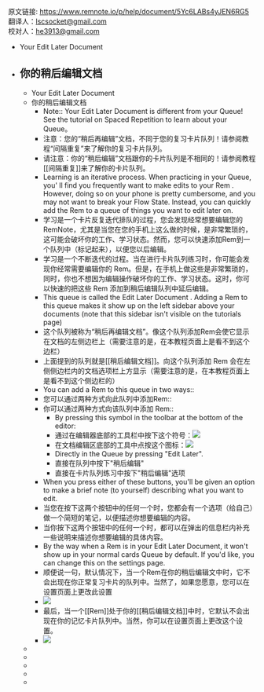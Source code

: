 原文链接: https://www.remnote.io/p/help/document/5Yc6LABs4yJEN6RG5
翻译人：lscsocket@gmail.com  
校对人：he3913@gmail.com

- Your Edit Later Document
- 你的稍后编辑文档
    - 
    - Your Edit Later Document
    - 你的稍后编辑文档
        - Note:: Your Edit Later Document is different from your  Queue! See the tutorial on  Spaced Repetition to learn about your  Queue。
        - 注意：您的“稍后再编辑”文档，不同于您的复习卡片队列！请参阅教程“间隔重复”来了解你的复习卡片队列。
        - 请注意：你的“稍后编辑”文档跟你的卡片队列是不相同的！请参阅教程[[间隔重复]]来了解你的卡片队列。
        - Learning is an iterative process. When practicing in your Queue, you' ll find you frequently want to make edits to your Rem . However, doing so on your phone is pretty cumbersome, and you may not want to break your Flow State. Instead, you can quickly add the Rem to a queue of things you want to edit later on.
        - 学习是一个卡片反复迭代排队的过程，您会发现经常想要编辑您的RemNote，尤其是当您在您的手机上这么做的时候，是非常繁琐的，这可能会破坏你的工作、学习状态。然而，您可以快速添加Rem到一个队列中（标记起来），以便您以后编辑。
        - 学习是一个不断迭代的过程。当在进行卡片队列练习时，你可能会发现你经常需要编辑你的 Rem。但是，在手机上做这些是非常繁琐的，同时，你也不想因为编辑操作破坏你的工作、学习状态。这时，你可以快速的把这些 Rem 添加到稍后编辑队列中延后编辑。
        - This queue is called the Edit Later Document  . Adding a Rem to this queue makes it show up on the left sidebar above your documents (note that this sidebar isn't visible on the tutorials page)
        - 这个队列被称为“稍后再编辑文档”。像这个队列添加Rem会使它显示在文档的左侧边栏上（需要注意的是，在本教程页面上是看不到这个边栏）
        - 上面提到的队列就是[[稍后编辑文档]]。向这个队列添加 Rem 会在左侧侧边栏内的文档选项栏上方显示（需要注意的是，在本教程页面上是看不到这个侧边栏的）
        - You can add a Rem to this queue in two ways::   
        - 您可以通过两种方式向此队列中添加Rem:: 
        - 你可以通过两种方式向该队列中添加 Rem::
            - By pressing this symbol in the toolbar at the bottom of the editor:
            - 通过在编辑器底部的工具栏中按下这个符号：![](%LOCAL_FILE%iGulg5giXK6gAwRM0-qBMGKsER2v8QGNqkJAuXrQlAr1677uYimQ_oej_wo8VtC9jCl8pfEvoceEnj8pPpQdqlva1GElinoRKuN5Kw60B0HOqyMMRxM63FasyRgdbo6s.png)
            - 在文档编辑区底部的工具中点按这个图标：![](https://i.imgur.com/10Gf2P4.png)
            - Directly in the  Queue by pressing "Edit Later".
            - 直接在队列中按下"稍后编辑"
            - 直接在卡片队列练习中按下"稍后编辑"选项
        - When you press either of these buttons, you'll be given an option to make a brief note (to yourself) describing what you want to edit.
        - 当您在按下这两个按钮中的任何一个时，您都会有一个选项（给自己）做一个简短的笔记，以便描述你想要编辑的内容。
        - 当你按下这两个按钮中的任何一个时，都可以在弹出的信息栏内补充一些说明来描述你想要编辑的具体内容。
        - By the way when a Rem is in your Edit Later Document, it won't show up in your normal cards Queue by default. If you'd like, you can change this on the settings page.
        - 顺便说一句，默认情况下，当一个Rem在你的稍后编辑文中时，它不会出现在你正常复习卡片的队列中。当然了，如果您愿意，您可以在设置页面上更改此设置
        - ![](%LOCAL_FILE%vbQiPEUIKaF8NytAVZBtGeo23HVGQ7xhbRy4g3AUJcyK3LZUUKxyk-2Z-uFEMVaGOR57Mdkm8VehSx9eQWlwrN0Czi7kJVPEsqX99q03U1HGHXvBZNcOwDOpH-E3k0Lk.png)
        - 最后，当一个[[Rem]]处于你的[[稍后编辑文档]]中时，它默认不会出现在你的记忆卡片队列中。当然，你可以在设置页面上更改这个设置。
        - ![](https://i.imgur.com/avd0hEj.png)
    - 
    - 
    - 
    - 
    - 
